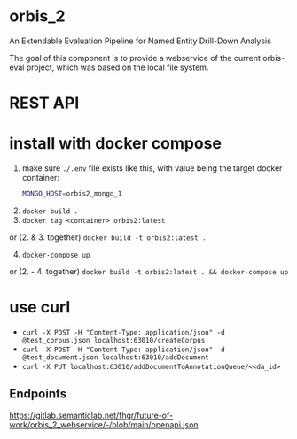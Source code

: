 # orbis_2
An Extendable Evaluation Pipeline for Named Entity Drill-Down Analysis

The goal of this component is to provide a webservice of the current orbis-eval project, which was based on the local file system.

# REST API
 
# install with docker compose


1. make sure `./.env` file exists like this, with value being the target docker container:
    ```sh
   MONGO_HOST=orbis2_mongo_1
   ```
2. `docker build .`
3. `docker tag <container> orbis2:latest`

or (2. & 3. together) `docker build -t orbis2:latest .`

4. `docker-compose up`

or (2. - 4. together) `docker build -t orbis2:latest . && docker-compose up` 

# use curl

- `curl -X POST -H "Content-Type: application/json" -d @test_corpus.json localhost:63010/createCorpus`
- `curl -X POST -H "Content-Type: application/json" -d @test_document.json localhost:63010/addDocument`
- `curl -X PUT localhost:63010/addDocumentToAnnotationQueue/<<da_id>`

## Endpoints

https://gitlab.semanticlab.net/fhgr/future-of-work/orbis_2_webservice/-/blob/main/openapi.json
